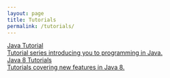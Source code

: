 ```yaml
---
layout: page
title: Tutorials
permalink: /tutorials/
---
```


<div class="ui cards">
  <a class="card" href="java">
    <div class="content">
      <div class="header">Java Tutorial</div>
      <div class="description">
        Tutorial series introducing you to programming in Java.
      </div>
    </div>
  </a>
  <a class="card" href="java8">
    <div class="content">
      <div class="header">Java 8 Tutorials</div>
      <div class="description">
        Tutorials covering new features in Java 8.
      </div>
    </div>
  </a>
</div>
